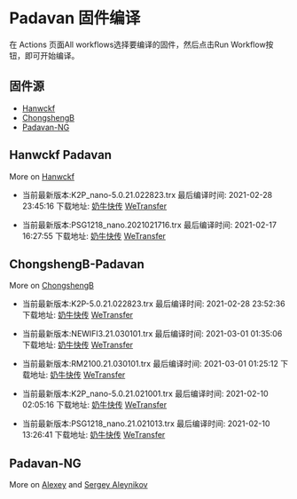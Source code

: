 # Padavan 固件编译
在 Actions 页面All workflows选择要编译的固件，然后点击Run Workflow按钮，即可开始编译。
## 固件源

- [Hanwckf](#Hanwckf-Padavan)
- [ChongshengB](#ChongshengB-Padavan)
- [Padavan-NG](#Padavan-NG)

## Hanwckf Padavan
More on [Hanwckf](https://github.com/hanwckf/rt-n56u/)

* 当前最新版本:K2P_nano-5.0.21.022823.trx  最后编译时间: 2021-02-28 23:45:16  下载地址: [奶牛快传](https://cowtransfer.com/s/60dfc0cb58c947)  [WeTransfer](https://we.tl/t-fCN8lLY6PQ)

* 当前最新版本:PSG1218_nano.2021021716.trx  最后编译时间: 2021-02-17 16:27:55  下载地址: [奶牛快传](https://cowtransfer.com/s/0ea2592cc4214a)  [WeTransfer](https://we.tl/t-tsag85Vpt7)


















## ChongshengB-Padavan
More on [ChongshengB](https://github.com/chongshengB/rt-n56u)



* 当前最新版本:K2P-5.0.21.022823.trx  最后编译时间: 2021-02-28 23:52:36  下载地址: [奶牛快传](https://cowtransfer.com/s/9c2518964e324a)  [WeTransfer](https://we.tl/t-ppPhQaoH5u)

* 当前最新版本:NEWIFI3.21.030101.trx  最后编译时间: 2021-03-01 01:35:06  下载地址: [奶牛快传](https://cowtransfer.com/s/5cc38fa24d164a)  [WeTransfer](https://we.tl/t-XXPypnnPUR)

* 当前最新版本:RM2100.21.030101.trx  最后编译时间: 2021-03-01 01:25:12  下载地址: [奶牛快传](https://cowtransfer.com/s/6fc328d558084e)  [WeTransfer](https://we.tl/t-UIsPtWEtp8)

* 当前最新版本:K2P_nano-5.0.21.021001.trx  最后编译时间: 2021-02-10 02:05:16  下载地址: [奶牛快传](https://cowtransfer.com/s/e9d11b47439048)  [WeTransfer](https://we.tl/t-LVAcqgYTaI)

* 当前最新版本:PSG1218_nano.21.021013.trx  最后编译时间: 2021-02-10 13:26:41  下载地址: [奶牛快传](https://cowtransfer.com/s/dce96ef77ffd4e)  [WeTransfer](https://we.tl/t-QAX47R0afI)













## Padavan-NG
More on [Alexey](https://gitlab.com/dm38/padavan-ng) and [Sergey Aleynikov](https://github.com/dur-randir/padavan-ng)

